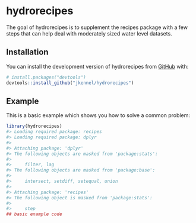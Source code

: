 
<!-- README.md is generated from README.Rmd. Please edit that file -->

# hydrorecipes

<!-- badges: start -->
<!-- badges: end -->

The goal of hydrorecipes is to supplement the recipes package with a few
steps that can help deal with moderately sized water level datasets.

## Installation

You can install the development version of hydrorecipes from
[GitHub](https://github.com/) with:

``` r
# install.packages("devtools")
devtools::install_github("jkennel/hydrorecipes")
```

## Example

This is a basic example which shows you how to solve a common problem:

``` r
library(hydrorecipes)
#> Loading required package: recipes
#> Loading required package: dplyr
#> 
#> Attaching package: 'dplyr'
#> The following objects are masked from 'package:stats':
#> 
#>     filter, lag
#> The following objects are masked from 'package:base':
#> 
#>     intersect, setdiff, setequal, union
#> 
#> Attaching package: 'recipes'
#> The following object is masked from 'package:stats':
#> 
#>     step
## basic example code
```
